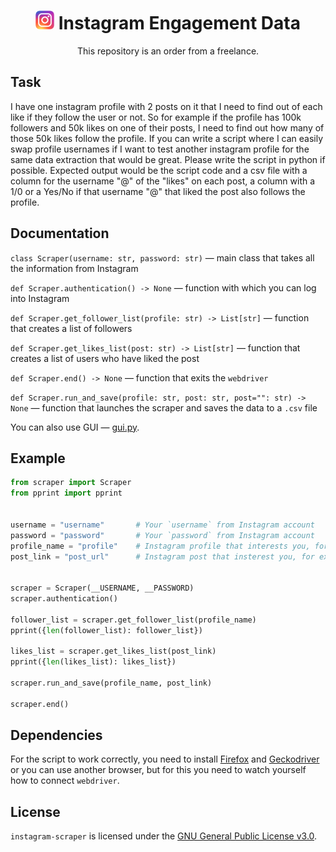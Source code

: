 <h1 align="center"><img alt="instagram-logo" src="./assets/logo.webp" width=30> Instagram Engagement Data</h1>
<p align="center">This repository is an order from a freelance.</p>

## Task
I have one instagram profile with 2 posts on it that I need to find out of each like if they follow the user or not. So for example if the profile has 100k followers and 50k likes on one of their posts, I need to find out how many of those 50k likes follow the profile. If you can write a script where I can easily swap profile usernames if I want to test another instagram profile for the same data extraction that would be great. Please write the script in python if possible. Expected output would be the script code and a csv file with a column for the username "@" of the "likes" on each post, a column with a 1/0 or a Yes/No if that username "@" that liked the post also follows the profile.

## Documentation
`class Scraper(username: str, password: str)` — main class that takes all the information from Instagram

`def Scraper.authentication() -> None` — function with which you can log into Instagram

`def Scraper.get_follower_list(profile: str) -> List[str]` — function that creates a list of followers

`def Scraper.get_likes_list(post: str) -> List[str]` — function that creates a list of users who have liked the post

`def Scraper.end() -> None` — function that exits the `webdriver`

`def Scraper.run_and_save(profile: str, post: str, post="": str) -> None` — function that launches the scraper and saves the data to a `.csv` file

You can also use GUI — [gui.py](/src/gui.py).

## Example
```python
from scraper import Scraper
from pprint import pprint


username = "username"       # Your `username` from Instagram account
password = "password"       # Your `password` from Instagram account
profile_name = "profile"    # Instagram profile that interests you, for example: 'endygamedev_'
post_link = "post_url"      # Instagram post that insterest you, for example: 'https://www.instagram.com/p/CRmQr4yrBz0/'


scraper = Scraper(__USERNAME, __PASSWORD)
scraper.authentication()

follower_list = scraper.get_follower_list(profile_name)
pprint({len(follower_list): follower_list})

likes_list = scraper.get_likes_list(post_link)
pprint({len(likes_list): likes_list})

scraper.run_and_save(profile_name, post_link)

scraper.end()
```

## Dependencies
For the script to work correctly, you need to install [Firefox](https://www.mozilla.org/en-US/firefox/new/) and [Geckodriver](https://github.com/mozilla/geckodriver/releases) or you can use another browser, but for this you need to watch yourself how to connect `webdriver`.

## License
`instagram-scraper` is licensed under the [GNU General Public License v3.0](./LICENSE).
